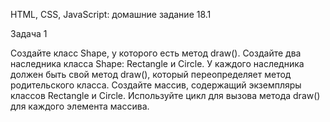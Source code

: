HTML, CSS, JavaScript: домашние задание 18.1


Задача 1

Создайте класс Shape, у которого есть метод draw(). 
Создайте два наследника класса Shape: Rectangle и Circle. 
У каждого наследника должен быть свой метод draw(), который переопределяет метод родительского класса. 
Создайте массив, содержащий экземпляры классов Rectangle и Circle. 
Используйте цикл для вызова метода draw() для каждого элемента массива.
